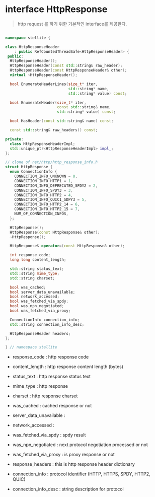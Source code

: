 # interface HttpResponse
> http request 를 하기 위한 기본적인 interface를 제공한다.

```c++

namespace stellite {

class HttpResponseHeader
    : public RefCountedThreadSafe<HttpResponseHeader> {
 public:
  HttpResponseHeader();
  HttpResponseHeader(const std::string& raw_header);
  HttpResponseHeader(const HttpResponseHeader& other);
  virtual ~HttpResponseHeader();

  bool EnumerateHeaderLines(size_t* iter,
                            std::string* name,
                            std::string* value) const;

  bool EnumerateHeader(size_t* iter,
                       const std::string& name,
                       std::string* value) const;

  bool HasHeader(const std::string& name) const;

  const std::string& raw_headers() const;

private:
  class HttpResponseHeaderImpl;
  std::unique_ptr<HttpResponseHeaderImpl> impl_;
};

// clone of net/http/http_response_info.h
struct HttpResponse {
  enum ConnectionInfo {
    CONNECTION_INFO_UNKNOWN = 0,
    CONNECTION_INFO_HTTP1 = 1,
    CONNECTION_INFO_DEPRECATED_SPDY2 = 2,
    CONNECTION_INFO_SPDY3 = 3,
    CONNECTION_INFO_HTTP2 = 4,
    CONNECTION_INFO_QUIC1_SDPY3 = 5,
    CONNECTION_INFO_HTTP2_14 = 6,
    CONNECTION_INFO_HTTP2_15 = 7,
    NUM_OF_CONNECTION_INFOS,
  };

  HttpResponse();
  HttpResponse(const HttpResponse& other);
  ~HttpResponse();

  HttpResponse& operator=(const HttpResponse& other);

  int response_code;
  long long content_length;

  std::string status_text;
  std::string mime_type;
  std::string charset;

  bool was_cached;
  bool server_data_unavailable;
  bool network_accessed;
  bool was_fetched_via_spdy;
  bool was_npn_negotiated;
  bool was_fetched_via_proxy;

  ConnectionInfo connection_info;
  std::string connection_info_desc;

  HttpResponseHeader headers;
};

} // namespace stellite

```

* response_code : http response code
* content_length : http response content length (bytes)

* status_text : http response status text
* mime_type : http response
* charset : http response charset

* was_cached : cached response or not
* server_data_unavailable :
* network_accessed :
* was_fetched_via_spdy : spdy result
* was_npn_negotiated : next protocol negotiation processed or not
* was_fetched_via_proxy : is proxy response or not

* response_headers : this is http response header dictionary

* connection_info : protocol identifier (HTTP, HTTPS, SPDY, HTTP2, QUIC)
* connection_info_desc : string description for protocol

